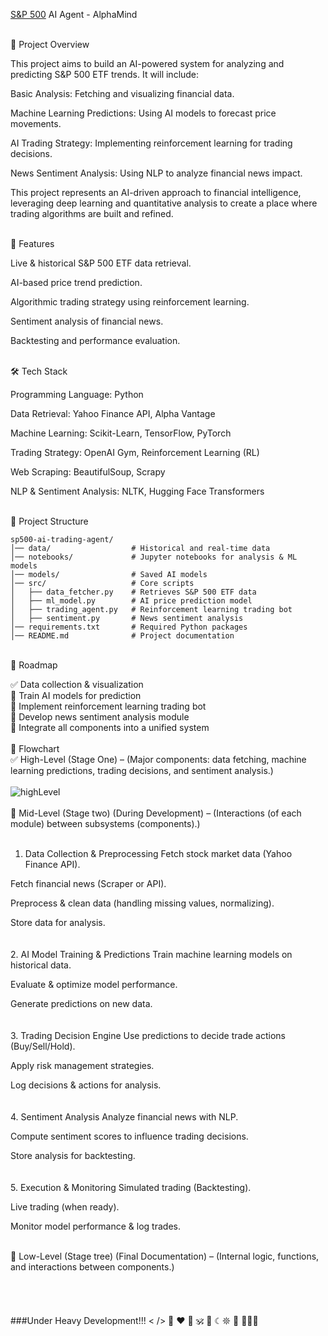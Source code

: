 [S&P 500](https://www.google.com/finance/quote/.INX:INDEXSP?sa=X&sqi=2&ved=2ahUKEwiCxvrw-LGMAxXygP0HHYlDIIIQ3ecFegQINBAf) AI Agent - AlphaMind

</br>
📌 Project Overview

This project aims to build an AI-powered system for analyzing and predicting S&P 500 ETF trends. It will include:

Basic Analysis: Fetching and visualizing financial data.

Machine Learning Predictions: Using AI models to forecast price movements.

AI Trading Strategy: Implementing reinforcement learning for trading decisions.

News Sentiment Analysis: Using NLP to analyze financial news impact.

This project represents an AI-driven approach to financial intelligence, leveraging deep learning and quantitative analysis to create a place where trading algorithms are built and refined.

</br>
🚀 Features

Live & historical S&P 500 ETF data retrieval.

AI-based price trend prediction.

Algorithmic trading strategy using reinforcement learning.

Sentiment analysis of financial news.

Backtesting and performance evaluation.

</br>
🛠 Tech Stack

Programming Language: Python

Data Retrieval: Yahoo Finance API, Alpha Vantage

Machine Learning: Scikit-Learn, TensorFlow, PyTorch

Trading Strategy: OpenAI Gym, Reinforcement Learning (RL)

Web Scraping: BeautifulSoup, Scrapy

NLP & Sentiment Analysis: NLTK, Hugging Face Transformers</br>
</br>

📂 Project Structure
```
sp500-ai-trading-agent/
│── data/                  # Historical and real-time data
│── notebooks/             # Jupyter notebooks for analysis & ML models
│── models/                # Saved AI models
│── src/                   # Core scripts
│   ├── data_fetcher.py    # Retrieves S&P 500 ETF data
│   ├── ml_model.py        # AI price prediction model
│   ├── trading_agent.py   # Reinforcement learning trading bot
│   ├── sentiment.py       # News sentiment analysis
│── requirements.txt       # Required Python packages
│── README.md              # Project documentation
```

</br>
📌 Roadmap

✅ Data collection & visualization</br>
🔲 Train AI models for prediction</br>
🔲 Implement reinforcement learning trading bot</br>
🔲 Develop news sentiment analysis module</br>
🔲 Integrate all components into a unified system</br>
</br>
📌 Flowchart</br>
✅ High-Level (Stage One) – (Major components: data fetching, machine learning predictions, trading decisions, and sentiment analysis.)</br>
</br>
![highLevel](https://github.com/user-attachments/assets/3adbc3d0-a3c0-4391-ba39-9ec22ba00817)
</br>
</br>
🔲 Mid-Level (Stage two) (During Development) – (Interactions (of each module) between subsystems (components).)</br>
</br>
1. Data Collection & Preprocessing
Fetch stock market data (Yahoo Finance API).

Fetch financial news (Scraper or API).

Preprocess & clean data (handling missing values, normalizing).

Store data for analysis.</br>
</br>
</br>
2. AI Model Training & Predictions
Train machine learning models on historical data.

Evaluate & optimize model performance.

Generate predictions on new data.</br>
</br>
</br>
3. Trading Decision Engine
Use predictions to decide trade actions (Buy/Sell/Hold).

Apply risk management strategies.

Log decisions & actions for analysis.</br>
</br>
</br>
4. Sentiment Analysis
Analyze financial news with NLP.

Compute sentiment scores to influence trading decisions.

Store analysis for backtesting.</br>
</br>
</br>
5. Execution & Monitoring
Simulated trading (Backtesting).

Live trading (when ready).

Monitor model performance & log trades.

</br>
🔲 Low-Level (Stage tree) (Final Documentation) – (Internal logic, functions, and interactions between components.)</br>
</br>
</br>
</br>
</br>
###Under Heavy Development!!! < /> 🍻 ❤️ 🪷 🕉 🪬 ☾𖤓 🍄 🧘🏻‍♂️



